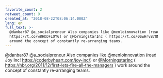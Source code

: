 ```yaml
---
favorite_count: 2
retweet_count: 0
created_at: "2018-08-22T08:06:14.000Z"
lang: en
full_text: >-
  @danbar87 @a_socialpreneur Also companies like @menloinnovation (read Joy Inc!
  https://t.co/w8HDDFLOYG) or @MorningstarInc ( https://t.co/0SwHrvB7QN ) work
  around the concept of constantly re-arranging teams.
---
```


[@danbar87](https://twitter.com/danbar87)
[@a_socialpreneur](https://twitter.com/a_socialpreneur) Also companies like
[@menloinnovation](https://twitter.com/menloinnovation) (read Joy Inc!
<https://coderbyheart.com/joy-inc/>) or
[@MorningstarInc](https://twitter.com/MorningstarInc) (
<https://hbr.org/2011/12/first-lets-fire-all-the-managers> ) work around the
concept of constantly re-arranging teams.
